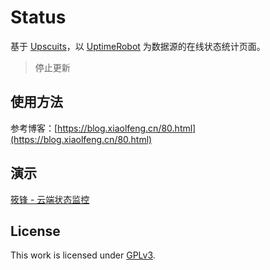 # Status

基于 [Upscuits](https://github.com/digibart/upscuits)，以 [UptimeRobot](https://uptimerobot.com/) 为数据源的在线状态统计页面。

> 停止更新

## 使用方法

参考博客：[https://blog.xiaolfeng.cn/80.html](https://blog.xiaolfeng.cn/80.html)

## 演示

[筱锋 - 云端状态监控](https://status.xiaolfeng.cn/)

## License

This work is licensed under [GPLv3](https://github.com/XiaoLFeng/ststus/blob/master/LICENSE).
